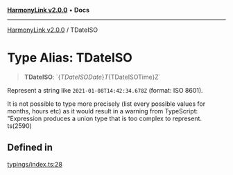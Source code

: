 [**HarmonyLink v2.0.0**](../README.md) • **Docs**

***

[HarmonyLink v2.0.0](../globals.md) / TDateISO

# Type Alias: TDateISO

> **TDateISO**: \`$\{TDateISODate\}T$\{TDateISOTime\}Z\`

Represent a string like `2021-01-08T14:42:34.678Z` (format: ISO 8601).

It is not possible to type more precisely (list every possible values for months, hours etc) as
it would result in a warning from TypeScript:
  "Expression produces a union type that is too complex to represent. ts(2590)

## Defined in

[typings/index.ts:28](https://github.com/Joniii11/HarmonyLink/blob/master/src/typings/index.ts#L28)
